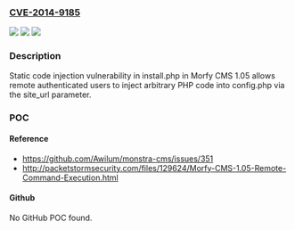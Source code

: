 ### [CVE-2014-9185](https://cve.mitre.org/cgi-bin/cvename.cgi?name=CVE-2014-9185)
![](https://img.shields.io/static/v1?label=Product&message=n%2Fa&color=blue)
![](https://img.shields.io/static/v1?label=Version&message=n%2Fa&color=blue)
![](https://img.shields.io/static/v1?label=Vulnerability&message=n%2Fa&color=brighgreen)

### Description

Static code injection vulnerability in install.php in Morfy CMS 1.05 allows remote authenticated users to inject arbitrary PHP code into config.php via the site_url parameter.

### POC

#### Reference
- https://github.com/Awilum/monstra-cms/issues/351
- http://packetstormsecurity.com/files/129624/Morfy-CMS-1.05-Remote-Command-Execution.html

#### Github
No GitHub POC found.

